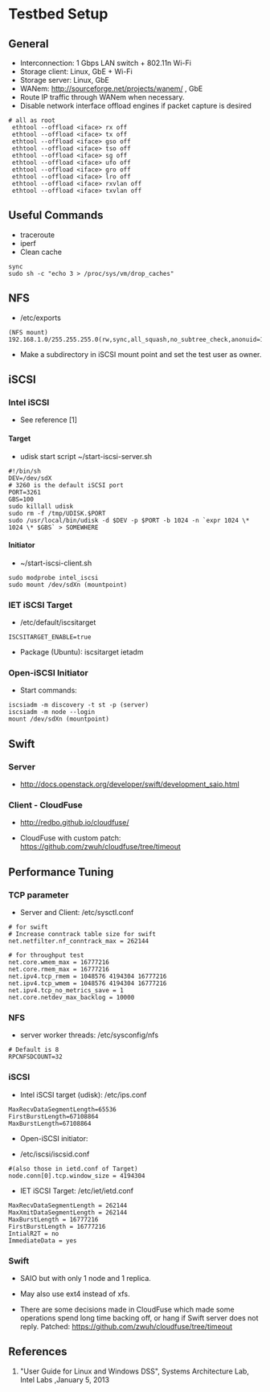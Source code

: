 # Testbed Setup

## General

 * Interconnection: 1 Gbps LAN switch + 802.11n Wi-Fi
 * Storage client: Linux, GbE + Wi-Fi
 * Storage server: Linux, GbE
 * WANem: http://sourceforge.net/projects/wanem/ , GbE
 * Route IP traffic through WANem when necessary.
 * Disable network interface offload engines if packet capture is desired

```
# all as root
 ethtool --offload <iface> rx off
 ethtool --offload <iface> tx off
 ethtool --offload <iface> gso off
 ethtool --offload <iface> tso off
 ethtool --offload <iface> sg off
 ethtool --offload <iface> ufo off
 ethtool --offload <iface> gro off
 ethtool --offload <iface> lro off
 ethtool --offload <iface> rxvlan off
 ethtool --offload <iface> txvlan off
```

## Useful Commands

 * traceroute
 * iperf
 * Clean cache

```
sync
sudo sh -c "echo 3 > /proc/sys/vm/drop_caches"
```


## NFS

 * /etc/exports

```
(NFS mount) 192.168.1.0/255.255.255.0(rw,sync,all_squash,no_subtree_check,anonuid=1000,anongid=1000)
```

 * Make a subdirectory in iSCSI mount point and set the test user as owner.

## iSCSI

### Intel iSCSI

 * See reference [1]

#### Target

 * udisk start script ~/start-iscsi-server.sh

```
#!/bin/sh
DEV=/dev/sdX
# 3260 is the default iSCSI port
PORT=3261
GBS=100
sudo killall udisk
sudo rm -f /tmp/UDISK.$PORT
sudo /usr/local/bin/udisk -d $DEV -p $PORT -b 1024 -n `expr 1024 \* 1024 \* $GBS` > SOMEWHERE
```

#### Initiator

  * ~/start-iscsi-client.sh

```
sudo modprobe intel_iscsi
sudo mount /dev/sdXn (mountpoint)
```

### IET iSCSI Target

 * /etc/default/iscsitarget

```
ISCSITARGET_ENABLE=true
```

 * Package (Ubuntu): iscsitarget ietadm

### Open-iSCSI Initiator

 * Start commands:

```
iscsiadm -m discovery -t st -p (server)
iscsiadm -m node --login
mount /dev/sdXn (mountpoint)
```

## Swift

### Server

 * http://docs.openstack.org/developer/swift/development_saio.html

### Client - CloudFuse

 * http://redbo.github.io/cloudfuse/

 * CloudFuse with custom patch: https://github.com/zwuh/cloudfuse/tree/timeout


## Performance Tuning

### TCP parameter

 *  Server and Client: /etc/sysctl.conf

```
# for swift
# Increase conntrack table size for swift
net.netfilter.nf_conntrack_max = 262144

# for throughput test
net.core.wmem_max = 16777216
net.core.rmem_max = 16777216
net.ipv4.tcp_rmem = 1048576 4194304 16777216
net.ipv4.tcp_wmem = 1048576 4194304 16777216
net.ipv4.tcp_no_metrics_save = 1
net.core.netdev_max_backlog = 10000
```

### NFS

 * server worker threads: /etc/sysconfig/nfs

```
# Default is 8
RPCNFSDCOUNT=32
```

### iSCSI

 * Intel iSCSI target (udisk): /etc/ips.conf

```
MaxRecvDataSegmentLength=65536
FirstBurstLength=67108864
MaxBurstLength=67108864

```

 * Open-iSCSI initiator:

  * /etc/iscsi/iscsid.conf

```
#(also those in ietd.conf of Target)
node.conn[0].tcp.window_size = 4194304
```


 * IET iSCSI Target: /etc/iet/ietd.conf

```
MaxRecvDataSegmentLength = 262144
MaxXmitDataSegmentLength = 262144
MaxBurstLength = 16777216
FirstBurstLength = 16777216
IntialR2T = no
ImmediateData = yes
```

### Swift

 * SAIO but with only 1 node and 1 replica.

 * May also use ext4 instead of xfs.

 * There are some decisions made in CloudFuse which made some operations spend long time backing off, or hang if Swift server does not reply. Patched: https://github.com/zwuh/cloudfuse/tree/timeout


## References

1. "User Guide for Linux and Windows DSS", Systems Architecture Lab, Intel Labs ,January 5, 2013

